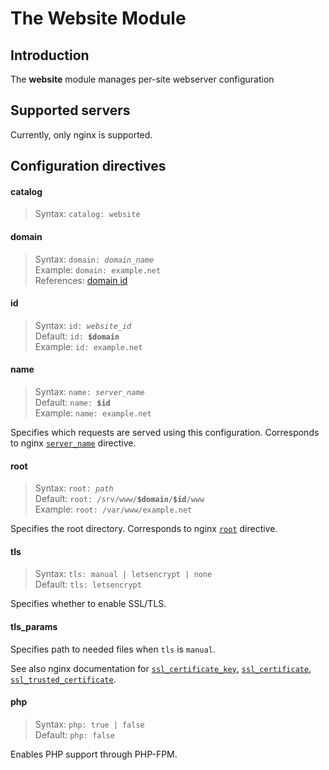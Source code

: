 # The Website Module

## Introduction

The **website** module manages per-site webserver configuration

## Supported servers

Currently, only nginx is supported.

## Configuration directives

#### catalog
> Syntax: `catalog: website`  

#### domain
> Syntax: `domain: `*`domain_name`*  
> Example: `domain: example.net`  
> References: [domain id][brutus_domain_id] 

#### id
> Syntax: `id: `*`website_id`*  
> Default: `id: `**`$domain`**  
> Example: `id: example.net`  

#### name
> Syntax: `name: `*`server_name`*  
> Default: `name: `**`$id`**  
> Example: `name: example.net`  

Specifies which requests are served using this configuration.
Corresponds to nginx [`server_name`][ngx_server_name] directive.

#### root
> Syntax: `root: `*`path`*  
> Default: `root: /srv/www/`**`$domain`**`/`**`$id`**`/www`  
> Example: `root: /var/www/example.net`

Specifies the root directory.
Corresponds to nginx [`root`][ngx_root] directive.

#### tls
> Syntax: `tls: manual | letsencrypt | none`  
> Default: `tls: letsencrypt`

Specifies whether to enable SSL/TLS.

#### tls_params

Specifies path to needed files when `tls` is `manual`.

See also nginx documentation for
[`ssl_certificate_key`][ngx_ssl_certificate_key],
[`ssl_certificate`][ngx_ssl_certificate],
[`ssl_trusted_certificate`][ngx_ssl_trusted_certificate].


#### php
> Syntax: `php: true | false`  
> Default: `php: false`

Enables PHP support through PHP-FPM.


[ngx_server_name]: http://nginx.org/en/docs/http/ngx_http_core_module.html#server_name "Nginx: server_name"
[ngx_root]: http://nginx.org/en/docs/http/ngx_http_core_module.html#root "Nginx: root"
[ngx_ssl_certificate_key]: http://nginx.org/en/docs/http/ngx_http_ssl_module.html#ssl_certificate_key "Nginx: ssl_certificate_key"
[ngx_ssl_certificate]: http://nginx.org/en/docs/http/ngx_http_ssl_module.html#ssl_certificate "Nginx: ssl_certificate"
[ngx_ssl_trusted_certificate]: http://nginx.org/en/docs/http/ngx_http_ssl_module.html#ssl_trusted_certificate "Nginx: ssl_trusted_certificate"
[ngx_add_header]: http://nginx.org/en/docs/http/ngx_http_headers_module.html#add_header "Nginx: add_header"
[brutus_domain_id]: domain-module.md#id "Brutus: domain id"
